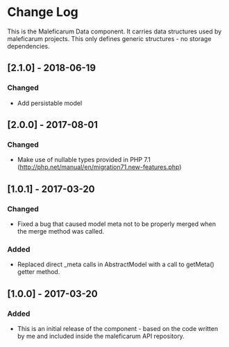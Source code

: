 # Change Log
This is the Maleficarum Data component. It carries data structures used by maleficarum projects. This only defines generic structures - no storage dependencies.

## [2.1.0] - 2018-06-19
### Changed
- Add persistable model

## [2.0.0] - 2017-08-01
### Changed
- Make use of nullable types provided in PHP 7.1 (http://php.net/manual/en/migration71.new-features.php)

## [1.0.1] - 2017-03-20
### Changed
- Fixed a bug that caused model meta not to be properly merged when the merge method was called.

### Added
- Replaced direct _meta calls in AbstractModel with a call to getMeta() getter method.

## [1.0.0] - 2017-03-20
### Added
- This is an initial release of the component - based on the code written by me and included inside the maleficarum API repository.
